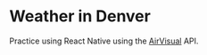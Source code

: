 # Weather in Denver

Practice using React Native using the [AirVisual](https://www.airvisual.com/) API.